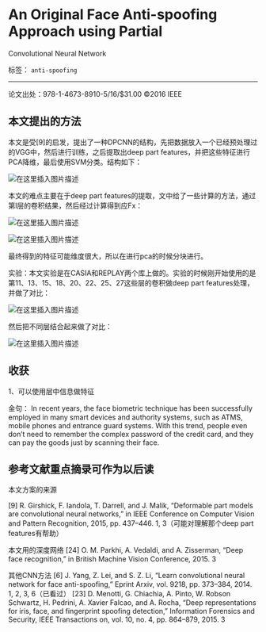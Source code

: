 ﻿# An Original Face Anti-spoofing Approach using Partial
Convolutional Neural Network

标签： `anti-spoofing`

---

论文出处：978-1-4673-8910-5/16/$31.00 ©2016 IEEE  

## 本文提出的方法  


本文是受[9]的启发，提出了一种DPCNN的结构，先把数据放入一个已经预处理过的VGG中，然后进行训练，之后提取出deep part features，并把这些特征进行PCA降维，最后使用SVM分类。结构如下：

![在这里插入图片描述](https://img-blog.csdnimg.cn/20190325203143511.png?x-oss-process=image/watermark,type_ZmFuZ3poZW5naGVpdGk,shadow_10,text_aHR0cHM6Ly9ibG9nLmNzZG4ubmV0L3FxXzI4ODg4ODM3,size_16,color_FFFFFF,t_70)

本文的难点主要在于deep part features的提取，文中给了一些计算的方法，通过第l层的卷积结果，然后经过计算得到应Fx：  

![在这里插入图片描述](https://img-blog.csdnimg.cn/20190325203229628.png?x-oss-process=image/watermark,type_ZmFuZ3poZW5naGVpdGk,shadow_10,text_aHR0cHM6Ly9ibG9nLmNzZG4ubmV0L3FxXzI4ODg4ODM3,size_16,color_FFFFFF,t_70)  

![在这里插入图片描述](https://img-blog.csdnimg.cn/20190325203242275.png?x-oss-process=image/watermark,type_ZmFuZ3poZW5naGVpdGk,shadow_10,text_aHR0cHM6Ly9ibG9nLmNzZG4ubmV0L3FxXzI4ODg4ODM3,size_16,color_FFFFFF,t_70)


最终得到的特征可能维度很大，所以在进行pca的时候分块进行。

实验：本文实验是在CASIA和REPLAY两个库上做的。实验的时候刚开始使用的是第11、13、15、18、20、22、25、27这些层的卷积做deep part features处理，并做了对比：  

![在这里插入图片描述](https://img-blog.csdnimg.cn/2019032520332832.png)

然后把不同层结合起来做了对比：  

![在这里插入图片描述](https://img-blog.csdnimg.cn/20190325203339146.png)


## 收获  

1、可以使用层中信息做特征  

金句： In recent years, the face biometric technique has been successfully employed in many smart devices and authority systems, such as ATMS, mobile phones and entrance guard systems. With this trend, people even don’t need to remember
the complex password of the credit card, and they can pay
the goods just by scanning their face.  

## 参考文献重点摘录可作为以后读  

本文方案的来源  

[9] R. Girshick, F. Iandola, T. Darrell, and J. Malik, “Deformable part
models are convolutional neural networks,” in IEEE Conference on
Computer Vision and Pattern Recognition, 2015, pp. 437–446. 1, 3（可能对理解那个deep part features有帮助）  

本文用的深度网络 
[24] O. M. Parkhi, A. Vedaldi, and A. Zisserman, “Deep face recognition,”
in British Machine Vision Conference, 2015. 3  

其他CNN方法
[6] J. Yang, Z. Lei, and S. Z. Li, “Learn convolutional neural network for
face anti-spoofing,” Eprint Arxiv, vol. 9218, pp. 373–384, 2014. 1, 2,
3, 6（已看过）
[23] D. Menotti, G. Chiachia, A. Pinto, W. Robson Schwartz, H. Pedrini,
A. Xavier Falcao, and A. Rocha, “Deep representations for iris, face,
and fingerprint spoofing detection,” Information Forensics and Security,
IEEE Transactions on, vol. 10, no. 4, pp. 864–879, 2015. 3




